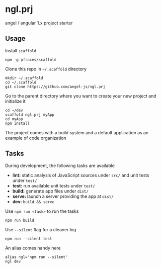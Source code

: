 ngl.prj
=======

angel / angular 1.x project starter

Usage
-----

Install `scaffold`

    npm -g pfraces/scaffold

Clone this repo in `~/.scaffold` directory

    mkdir ~/.scaffold
    cd ~/.scaffold
    git clone https://github.com/angel-js/ngl.prj

Go to the parent directory where you want to create your new project and
initialize it

    cd ~/dev
    scaffold ngl.prj myApp
    cd myApp
    npm install

The project comes with a build system and a default application as an example
of code organization

Tasks
-----

During development, the following tasks are available

  * **lint:** static analysis of JavaScript sources under `src/` and unit tests
    under `test/`
  * **test:** run available unit tests under `test/`
  * **build:** generate app files under `dist/`
  * **serve:** launch a server providing the app at `dist/`
  * **dev:** `build && serve`

Use `npm run <task>` to run the tasks

    npm run build

Use `--silent` flag for a cleaner log

    npm run --silent test

An alias comes handy here

    alias ngl='npm run --silent'
    ngl dev
